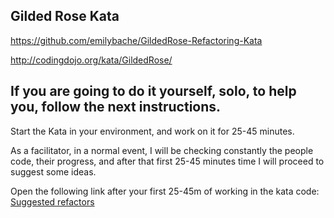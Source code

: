 
## Gilded Rose Kata

https://github.com/emilybache/GildedRose-Refactoring-Kata

http://codingdojo.org/kata/GildedRose/

## If you are going to do it yourself, solo, to help you, follow the next instructions.

Start the Kata in your environment, and work on it for 25-45 minutes.

As a facilitator, in a normal event, I will be checking constantly the people code, their progress, and after that first 25-45 minutes time I will proceed to suggest some ideas.

Open the following link after your first 25-45m of working in the kata code: [Suggested refactors](suggested_refactors.md)